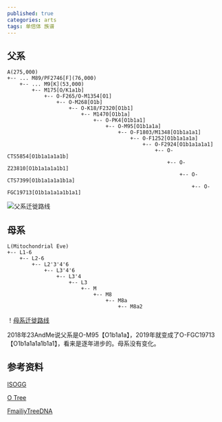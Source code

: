 ```yaml
---
published: true
categories: arts
tags: 单倍体 族谱
---
```


## 父系 

```
A(275,000)
+-- ... M89/PF2746[F](76,000)
    +-- ... M9[K](53,000)
        +-- M175[O/K1a1b]
            +-- O-F265/O-M1354[O1]
                +-- O-M268[O1b]
                    +-- O-K18/F2320[O1b1]
                        +-- M1470[O1b1a]                       
                            +-- O-PK4[O1b1a1]
                                +-- O-M95[O1b1a1a]
                                    +-- O-F1803/M1348[O1b1a1a1]
                                        +-- O-F1252[O1b1a1a1a]
                                            +-- O-F2924[O1b1a1a1a1]
                                                +-- O-CTS5854[O1b1a1a1a1b]
                                                    +-- O-Z23810[O1b1a1a1a1b1]
                                                        +-- O-CTS7399[O1b1a1a1a1b1a]
                                                            +-- O-FGC19713[O1b1a1a1a1b1a1]
```                                                                

![父系迁徙路线](https://upload.wikimedia.org/wikipedia/commons/8/8c/Migraciones_humanas_en_haplogrupos_de_ADN-Y.PNG)

## 母系  

```
L(Mitochondrial Eve)
+-- L1-6
    +-- L2-6
        +-- L2'3'4'6
            +-- L3'4'6
                +-- L3'4
                    +-- L3
                        +-- M
                            +-- M8
                                +-- M8a
                                    +-- M8a2            
```

！[母系迁徙路线](https://upload.wikimedia.org/wikipedia/commons/0/04/Human_migrations_and_mitochondrial_haplogroups.PNG)


2018年23AndMe说父系是O-M95【O1b1a1a】，2019年就变成了O-FGC19713【O1b1a1a1a1b1a1】，看来是逐年进步的。母系没有变化。

## 参考资料

[ISOGG](https://isogg.org/tree/index.html)  

[O Tree](https://docs.google.com/spreadsheets/d/1ZeJnMPDMQ1TjwP2QGyayfULPosn0Qdxc9ozWZJ_pDWE/edit#gid=57047053)

[FmailiyTreeDNA](https://www.familytreedna.com)
